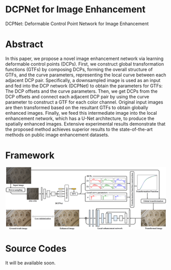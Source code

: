 # DCPNet for Image Enhancement

DCPNet: Deformable Control Point Network for Image Enhancement

# Abstract

In this paper, we propose a novel image enhancement network via learning deformable control points (DCPs). First, we construct global transformation functions (GTFs) by composing DCPs, forming the overall structure of GTFs, and the curve parameters, representing the local curve between each adjacent DCP pair. Specifically, a downsampled image is used as an input and fed into the DCP network (DCPNet) to obtain the parameters for GTFs: The DCP offsets and the curve parameters. Then, we get DCPs from the DCP offsets and connect each adjacent DCP pair by using the curve parameter to construct a GTF for each color channel. Original input images are then transformed based on the resultant GTFs to obtain globally enhanced images. Finally, we feed this intermediate image into the
local enhancement network, which has a U-Net architecture, to produce the spatially enhanced images. Extensive experimental results demonstrate that the proposed method achieves superior results to the state-of-the-art methods on public image enhancement datasets.

# Framework
<img src="https://github.com/seholee1229/DCPNet/blob/51d9674fd378aef433f97ad791ec3065cc1cf6f5/framework.PNG" width="1100" >

# Source Codes

It will be available soon.
